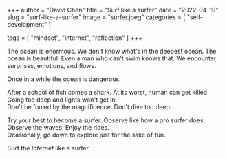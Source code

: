 +++
author = "David Chen"
title = "Surf like a surfer"
date = "2022-04-19"
slug = "surf-like-a-surfer"
image = "surfer.jpeg"
categories = [
    "self-development"
]

tags = [
    "mindset",
    "internet",
    "reflection"
]
+++

The ocean is enormous. We don't know what's in the deepest ocean. The ocean is beautiful. Even a man who can't swim knows that. We encounter surprises, emotions, and flows.

Once in a while the ocean is dangerous.

After a school of fish comes a shark. At its worst, human can get killed.<br>
Going too deep and lights won't get in.<br>
Don't be fooled by the magnificence. Don't dive too deep.

Try your best to become a surfer. Observe like how a pro surfer does. Observe the waves. Enjoy the rides.<br>
Ocasionally, go down to explore just for the sake of fun.

Surf the *Internet* like a surfer.